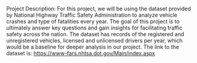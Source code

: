 Project Description: For this project, we will be using the dataset provided by National Highway Traffic Safety Administration to analyze vehicle crashes and type of fatalities every year. The goal of this project is to ultimately answer key questions and gain insights for facilitating traffic safety across the nation. The dataset has records of the registered and unregistered vehicles, licensed and unlicensed drivers per year, which would be a baseline for deeper analysis in our project. The link to the dataset is: https://www-fars.nhtsa.dot.gov/Main/index.aspx 